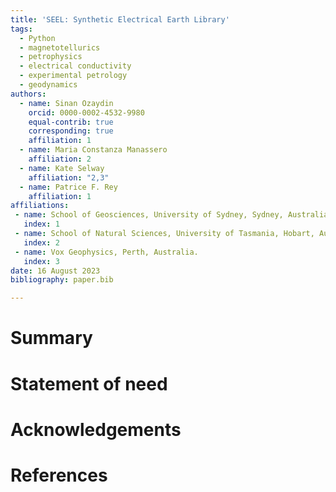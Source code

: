 ```yaml
---
title: 'SEEL: Synthetic Electrical Earth Library'
tags:
  - Python
  - magnetotellurics
  - petrophysics
  - electrical conductivity
  - experimental petrology
  - geodynamics
authors:
  - name: Sinan Ozaydin
    orcid: 0000-0002-4532-9980
    equal-contrib: true
    corresponding: true 
    affiliation: 1 
  - name: Maria Constanza Manassero
    affiliation: 2
  - name: Kate Selway
    affiliation: "2,3"
  - name: Patrice F. Rey
    affiliation: 1
affiliations:
 - name: School of Geosciences, University of Sydney, Sydney, Australia.
   index: 1
 - name: School of Natural Sciences, University of Tasmania, Hobart, Australia.
   index: 2
 - name: Vox Geophysics, Perth, Australia.
   index: 3
date: 16 August 2023
bibliography: paper.bib

---
```


# Summary

# Statement of need

# Acknowledgements

# References